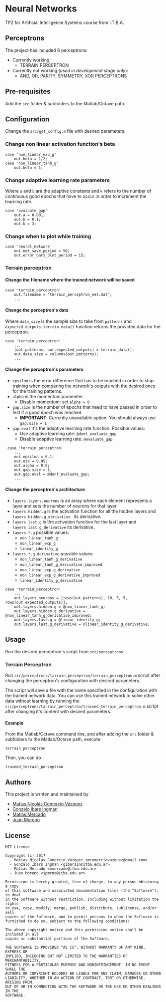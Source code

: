 # Neural Networks
TP2 for Artificial Intelligence Systems course from I.T.B.A.

## Perceptrons

The project has included 6 perceptrons:

- Currently working:
  - TERRAIN PERCEPTRON
- Currently not working (_used in development stage only_):
  - AND, OR, PARITY, SYMMETRY, XOR PERCEPTRONS

## Pre-requisites
Add the `src` folder & subfolders to the Matlab/Octave path.

## Configuration

Change the `src/get_config.m` file with desired parameters.

### Change non linear activation function's **beta**

```
case 'non_linear_exp_g'
    out.beta = 1/2;
case 'non_linear_tanh_g'
    out.beta = 1;'
```

### Change adaptive learning rate parameters

Where `a` and `b` are the adaptive constants and `k` refers to the number of continuous good epochs that have to occur in order to increment the learning rate.

```
case 'evaluate_gap'
    out.a = 0.001;
    out.b = 0.1;
    out.k = 3;
```

### Change when to plot while training

```
case 'neural_network'
    out.net_save_period = 50;
    out.error_bars_plot_period = 15;
```

### Terrain perceptron

#### Change the filename where the trained network will be saved

```
case 'terrain_perceptron'
    out.filename = 'terrain_perceptron_net.mat';
    ...
```

#### Change the perceptron's data

Where `data_size` is the sample size to take from `patterns` and `expected_outputs`. `terrain_data()` function returns the provided data for the perceptron.

```
case 'terrain_perceptron'
    ...
    [out.patterns, out.expected_outputs] = terrain_data();
    out.data_size = columns(out.patterns);
    ...
```

#### Change the perceptron's parameters

- `epsilon` is the error difference that has to be reached in order to stop training when comparing the network's outputs with the desired ones for the training patterns.
- `alpha` is the momentum parameter.
    - Disable momentum: set `alpha = 0`
- `gap.size` is the number of epochs that need to have passed in order to test if a good epoch was reached.
  - **IMPORTANT**: Currently unavailable option: You should always use `gap.size = 1`
- `gap.eval` it's the adaptive learning rate function. Possible values:
    - Use adaptive learning rate: `@dont_evaluate_gap`
    - Disable adaptive learning rate: `@evaluate_gap`

```
 case 'terrain_perceptron'
    ...
    out.epsilon = 0.1;
    out.eta = 0.05;
    out.alpha = 0.9;
    out.gap.size = 1;
    out.gap.eval = @dont_evaluate_gap;
    ...
```

#### Change the perceptron's architecture

- `layers.layers.neurons` is an array where each element represents a layer and sets the number of neurons for that layer.
- `layers.hidden.g` is the activation function for all the hidden layers and `layers.hidden.g_derivative ` its derivative.
- `layers.last.g` is the activation function for the last layer and `layers.last.g_derivative` its derivative.
- `layers.*.g` possible values:
    - `non_linear_tanh_g`
    - `non_linear_exp_g`
    - `linear_identity_g`
- `layers.*.g_derivative` possible values:
    - `non_linear_tanh_g_derivative`
    - `non_linear_tanh_g_derivative_improved`
    - `non_linear_exp_g_derivative`
    - `non_linear_exp_g_derivative_improved`
    - `linear_identity_g_derivative`

```
case 'terrain_perceptron'
    ...
    out.layers.neurons = [rows(out.patterns), 10, 5, 5, rows(out.expected_outputs)];
    out.layers.hidden.g = @non_linear_tanh_g;
    out.layers.hidden.g_derivative = @non_linear_tanh_g_derivative_improved;
    out.layers.last.g = @linear_identity_g;
    out.layers.last.g_derivative = @linear_identity_g_derivative;
```

## Usage

Run the desired perceptron's script from `src/perceptrons`.

### Terrain Perceptron

Run `src/perceptrons/tarrain_perceptron/terrain_perceptron.m` script after changing the perceptron's configuration with desired parameters.

The script will save a file with the name specified in the configuration with the trained network data. You can use this trained network to solve other data without learning by running the `src/perceptrons/tarrain_perceptron/trained_terrain_perceptron.m` script after changing it's content with desired parameters.

#### Example
From the Matlab/Octave command line, and after adding the `src` folder & subfolders to the Matlab/Octave path, execute

    terrain_perceptron

Then, you can do

    trained_terrain_perceptron

## Authors
This project is written and maintained by

- [Matías Nicolás Comercio Vázquez](https://github.com/MatiasComercio)
- [Gonzalo Ibars Ingman](https://github.com/gibarsin)
- [Matías Mercado](https://github.com/MatiasMercado)
- [Juan Moreno](https://github.com/jpmrno)

## License
    MIT License

    Copyright (c) 2017
      - Matías Nicolás Comercio Vázquez <mcomerciovazquez@gmail.com>
      - Gonzalo Ibars Ingman <gibarsin@itba.edu.ar>
      - Matías Mercado <mmercado@itba.edu.ar>
      - Juan Moreno <jpmrno@itba.edu.ar>

    Permission is hereby granted, free of charge, to any person obtaining a copy
    of this software and associated documentation files (the "Software"), to deal
    in the Software without restriction, including without limitation the rights
    to use, copy, modify, merge, publish, distribute, sublicense, and/or sell
    copies of the Software, and to permit persons to whom the Software is
    furnished to do so, subject to the following conditions:

    The above copyright notice and this permission notice shall be included in all
    copies or substantial portions of the Software.

    THE SOFTWARE IS PROVIDED "AS IS", WITHOUT WARRANTY OF ANY KIND, EXPRESS OR
    IMPLIED, INCLUDING BUT NOT LIMITED TO THE WARRANTIES OF MERCHANTABILITY,
    FITNESS FOR A PARTICULAR PURPOSE AND NONINFRINGEMENT. IN NO EVENT SHALL THE
    AUTHORS OR COPYRIGHT HOLDERS BE LIABLE FOR ANY CLAIM, DAMAGES OR OTHER
    LIABILITY, WHETHER IN AN ACTION OF CONTRACT, TORT OR OTHERWISE, ARISING FROM,
    OUT OF OR IN CONNECTION WITH THE SOFTWARE OR THE USE OR OTHER DEALINGS IN THE
    SOFTWARE.
